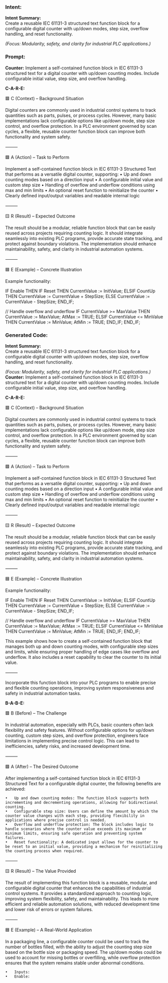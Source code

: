 ### Intent:
**Intent Summary:**  
Create a reusable IEC 61131-3 structured text function block for a configurable digital counter with up/down modes, step size, overflow handling, and reset functionality.  

*(Focus: Modularity, safety, and clarity for industrial PLC applications.)*

### Prompt:
**Counter:**
Implement a self-contained function block in IEC 61131-3 structured text for a digital counter with up/down counting modes. Include configurable initial value, step size, and overflow handling.

**C-A-R-E:**

🟥 C (Context) – Background Situation

Digital counters are commonly used in industrial control systems to track quantities such as parts, pulses, or process cycles. However, many basic implementations lack configurable options like up/down mode, step size control, and overflow protection. In a PLC environment governed by scan cycles, a flexible, reusable counter function block can improve both functionality and system safety.

⸻

🟩 A (Action) – Task to Perform

Implement a self-contained function block in IEC 61131-3 Structured Text that performs as a versatile digital counter, supporting:
	•	Up and down counting modes based on a direction input
	•	A configurable initial value and custom step size
	•	Handling of overflow and underflow conditions using max and min limits
	•	An optional reset function to reinitialize the counter
	•	Clearly defined input/output variables and readable internal logic

⸻

🟨 R (Result) – Expected Outcome

The result should be a modular, reliable function block that can be easily reused across projects requiring counting logic. It should integrate seamlessly into existing PLC programs, provide accurate state tracking, and protect against boundary violations. The implementation should enhance maintainability, safety, and clarity in industrial automation systems.

⸻

🟦 E (Example) – Concrete Illustration

Example functionality:

IF Enable THEN
   IF Reset THEN
      CurrentValue := InitValue;
   ELSIF CountUp THEN
      CurrentValue := CurrentValue + StepSize;
   ELSE
      CurrentValue := CurrentValue - StepSize;
   END_IF;

   // Handle overflow and underflow
   IF CurrentValue >= MaxValue THEN
      CurrentValue := MaxValue;
      AtMax := TRUE;
   ELSIF CurrentValue <= MinValue THEN
      CurrentValue := MinValue;
      AtMin := TRUE;
   END_IF;
END_IF;

### Generated Code:
**Intent Summary:**  
Create a reusable IEC 61131-3 structured text function block for a configurable digital counter with up/down modes, step size, overflow handling, and reset functionality.  

*(Focus: Modularity, safety, and clarity for industrial PLC applications.)*
**Counter:**
Implement a self-contained function block in IEC 61131-3 structured text for a digital counter with up/down counting modes. Include configurable initial value, step size, and overflow handling.

**C-A-R-E:**

🟥 C (Context) – Background Situation

Digital counters are commonly used in industrial control systems to track quantities such as parts, pulses, or process cycles. However, many basic implementations lack configurable options like up/down mode, step size control, and overflow protection. In a PLC environment governed by scan cycles, a flexible, reusable counter function block can improve both functionality and system safety.

⸻

🟩 A (Action) – Task to Perform

Implement a self-contained function block in IEC 61131-3 Structured Text that performs as a versatile digital counter, supporting:
	•	Up and down counting modes based on a direction input
	•	A configurable initial value and custom step size
	•	Handling of overflow and underflow conditions using max and min limits
	•	An optional reset function to reinitialize the counter
	•	Clearly defined input/output variables and readable internal logic

⸻

🟨 R (Result) – Expected Outcome

The result should be a modular, reliable function block that can be easily reused across projects requiring counting logic. It should integrate seamlessly into existing PLC programs, provide accurate state tracking, and protect against boundary violations. The implementation should enhance maintainability, safety, and clarity in industrial automation systems.

⸻

🟦 E (Example) – Concrete Illustration

Example functionality:

IF Enable THEN
   IF Reset THEN
      CurrentValue := InitValue;
   ELSIF CountUp THEN
      CurrentValue := CurrentValue + StepSize;
   ELSE
      CurrentValue := CurrentValue - StepSize;
   END_IF;

   // Handle overflow and underflow
   IF CurrentValue >= MaxValue THEN
      CurrentValue := MaxValue;
      AtMax := TRUE;
   ELSIF CurrentValue <= MinValue THEN
      CurrentValue := MinValue;
      AtMin := TRUE;
   END_IF;
END_IF;  

This example shows how to create a self-contained function block that manages both up and down counting modes, with configurable step sizes and limits, while ensuring proper handling of edge cases like overflow and underflow. It also includes a reset capability to clear the counter to its initial value.

⸻

Incorporate this function block into your PLC programs to enable precise and flexible counting operations, improving system responsiveness and safety in industrial automation tasks.

**B-A-B-E:**

🟥 B (Before) – The Challenge

In industrial automation, especially with PLCs, basic counters often lack flexibility and safety features. Without configurable options for up/down counting, custom step sizes, and overflow protection, engineers face limitations in implementing precise control logic. This can lead to inefficiencies, safety risks, and increased development time.

⸻

🟩 A (After) – The Desired Outcome

After implementing a self-contained function block in IEC 61131-3 Structured Text for a configurable digital counter, the following benefits are achieved:

	•	Up and down counting modes: The function block supports both incrementing and decrementing operations, allowing for bidirectional counting.
	•	Configurable step size: Users can define the amount by which the counter value changes with each step, providing flexibility in applications where precise control is needed.
	•	Overflow and underflow protection: The block includes logic to handle scenarios where the counter value exceeds its maximum or minimum limits, ensuring safe operation and preventing system failures.
	•	Reset functionality: A dedicated input allows for the counter to be reset to an initial value, providing a mechanism for reinitializing the counting process when required.

⸻

🟨 R (Result) – The Value Provided

The result of implementing this function block is a reusable, modular, and configurable digital counter that enhances the capabilities of industrial control systems. It provides a standardized approach to counting logic, improving system flexibility, safety, and maintainability. This leads to more efficient and reliable automation solutions, with reduced development time and lower risk of errors or system failures.

⸻

🟦 E (Example) – A Real-World Application

In a packaging line, a configurable counter could be used to track the number of bottles filled, with the ability to adjust the counting step size based on the bottle size or packaging speed. The up/down modes could be used to account for missing bottles or overfilling, while overflow protection ensures that the system remains stable under abnormal conditions.

	•	Inputs:
	•	Enable:
